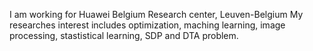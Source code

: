 I am working for Huawei Belgium Research center, Leuven-Belgium
My researches interest includes optimization, maching learning, 
image processing, stastistical learning, SDP and DTA problem.
